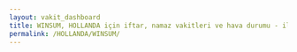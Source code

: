 ```yaml
---
layout: vakit_dashboard
title: WINSUM, HOLLANDA için iftar, namaz vakitleri ve hava durumu - ilçe/eyalet seç
permalink: /HOLLANDA/WINSUM/
---
```


<script type="text/javascript">
  var GLOBAL_COUNTRY = 'HOLLANDA';
  var GLOBAL_CITY = 'WINSUM';
  var GLOBAL_STATE = '';
  var lat = 72;
  var lon = 21;
</script>
